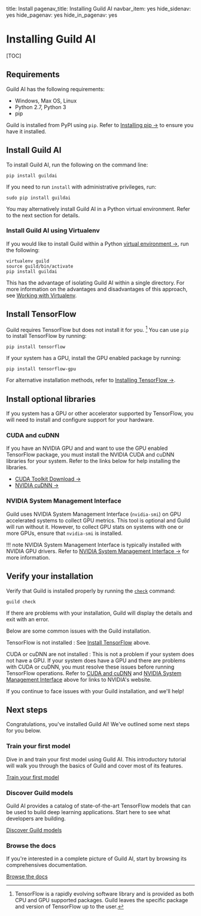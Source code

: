 title: Install
pagenav_title: Installing Guild AI
navbar_item: yes
hide_sidenav: yes
hide_pagenav: yes
hide_in_pagenav: yes

# Installing Guild AI

[TOC]

## Requirements

Guild AI has the following requirements:

- Windows, Max OS, Linux
- Python 2.7, Python 3
- pip

Guild is installed from PyPI using `pip`. Refer to [Installing pip
->](https://pip.pypa.io/en/stable/installing/) to ensure you have it
installed.

## Install Guild AI

To install Guild AI, run the following on the command line:

``` command
pip install guildai
```

If you need to run `install` with administrative privileges, run:

``` command
sudo pip install guildai
```

You may alternatively install Guild AI in a Python virtual
environment. Refer to the next section for details.

### Install Guild AI using Virtualenv

If you would like to install Guild within a Python [virtual
environment ->](term:https://virtualenv.pypa.io), run the following:

``` command
virtualenv guild
source guild/bin/activate
pip install guildai
```

This has the advantage of isolating Guild AI within a single
directory. For more information on the advantages and disadvantages of
this approach, see [Working with
Virtualenv](/docs/tutorials/working-with-virtualenv/).

## Install TensorFlow

Guild requires TensorFlow but does not install it for
you. [^tf-install] You can use `pip` to install TensorFlow by running:

[^tf-install]:
    TensorFlow is a rapidly evolving software library and is provided as
    both CPU and GPU supported packages. Guild leaves the specific package
    and version of TensorFlow up to the user.

``` command
pip install tensorflow
```

If your system has a GPU, install the GPU enabled package by running:

``` command
pip install tensorflow-gpu
```

For alternative installation methods, refer to [Installing TensorFlow
->](https://www.tensorflow.org/install/).

## Install optional libraries

If you system has a GPU or other accelerator supported by TensorFlow,
you will need to install and configure support for your hardware.

### CUDA and cuDNN

If you have an NVIDIA GPU and and want to use the GPU enabled
TensorFlow package, you must install the NVIDIA CUDA and cuDNN
libraries for your system. Refer to the links below for help
installing the libraries.

- [CUDA Toolkit Download ->](https://developer.nvidia.com/cuda-downloads)
- [NVIDIA cuDNN ->](https://developer.nvidia.com/cudnn)

### NVIDIA System Management Interface

Guild uses NVIDIA System Management Interface (`nvidia-smi`) on GPU
accelerated systems to collect GPU metrics. This tool is optional and
Guild will run without it. However, to collect GPU stats on systems
with one or more GPUs, ensure that `nvidia-smi` is installed.

!!! note
    NVIDIA System Management Interface is typically installed with NVIDIA
    GPU drivers. Refer to [NVIDIA System Management Interface
    ->](https://developer.nvidia.com/nvidia-system-management-interface)
    for more information.

## Verify your installation

Verify that Guild is installed properly by running the
[`check`](docs/commands/check) command:

``` command
guild check
```

If there are problems with your installation, Guild will display the
details and exit with an error.

Below are some common issues with the Guild installation.

TensorFlow is not installed
: See [Install TensorFlow](#install-tensorflow) above.

CUDA or cuDNN are not installed
: This is not a problem if your system does not have a GPU. If your
  system does have a GPU and there are problems with CUDA or cuDNN,
  you must resolve these issues before running TensorFlow
  operations. Refer to [CUDA and cuDNN](#cuda-and-cudnn) and [NVIDIA
  System Management Interface](#nvidia-system-management-interface)
  above for links to NVIDIA's website.

If you continue to face issues with your Guild installation,
[](alias:open-an-issue) and we'll help!

## Next steps

Congratulations, you've installed Guild AI! We've outlined some next
steps for you below.

<div class="row match-height">
<div class="col col-md-4">
<div class="promo left">
<h3>Train your first model</h3>
<p class="expand">

Dive in and train your first model using Guild AI. This introductory
tutorial will walk you through the basics of Guild and cover most of
its features.

</p>
<a class="btn btn-primary cta" href="/docs/tutorials/train-your-first-model"
  >Train your first model <i class="fa next"></i></a>
</div>
</div>

<div class="col col-md-4">
<div class="promo left">
<h3>Discover Guild models</h3>
<p class="expand">

Guild AI provides a catalog of state-of-the-art TensorFlow models that
can be used to build deep learning applications. Start here to see
what developers are building.

</p>
<a class="btn btn-primary cta" href="/models"
  >Discover Guild models <i class="fa next"></i></a>
</div>
</div>

<div class="col col-md-4">
<div class="promo left">
<h3>Browse the docs</h3>
<p class="expand">

If you're interested in a complete picture of Guild AI, start by
browsing its comprehensives documentation.

</p>
<a class="btn btn-primary" href="/docs"
  >Browse the docs <i class="fa next"></i></a>
</div>
</div>
</div>
